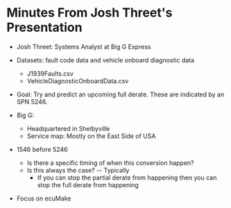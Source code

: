 # Minutes From Josh Threet's Presentation

- Josh Threet: Systems Analyst at Big G Express
- Datasets: fault code data and vehicle onboard diagnostic data
  - J1939Faults.csv
  - VehicleDiagnosticOnboardData.csv
- Goal: Try and predict an upcoming full derate. These are indicated by an SPN 5246. 

- Big G:
  - Headquartered in Shelbyville
  - Service map: Mostly on the East Side of USA

- 1546 before 5246
  - Is there a specific timing of when this conversion happen?
  - Is this always the case? -- Typically
    - If you can stop the partial derate from happening then you can stop the full derate from happening
  
- Focus on ecuMake